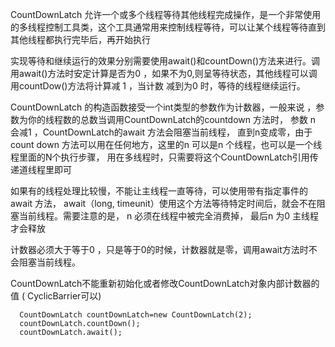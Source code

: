 CountDownLatch 允许一个或多个线程等待其他线程完成操作，是一个非常使用的多线程控制工具类，这个工具通常用来控制线程等待，可以让某个线程等待直到其他线程都执行完毕后，再开始执行

实现等待和继续运行的效果分别需要使用await()和countDown()方法来进行。调用await()方法时安定计算是否为0 ，如果不为0,则呈等待状态，其他线程可以调用countDow()方法将计算减 1 ，当计数 减到为0 时，等待的线程继续运行。

CountDownLatch  的构造函数接受一个int类型的参数作为计数器，一般来说 ，参数为你的线程数的总数当调用CountDownLatch的countdown 方法时， 参数 n 会减1 ，CountDownLatch的await 方法会阻塞当前线程， 直到n变成零，由于count down 方法可以用在任何地方，这里的n 可以是n 个线程，也可以是一个线程里面的N个执行步骤， 用在多线程时，只需要将这个CountDownLatch引用传递道线程里即可


如果有的线程处理比较慢，不能让主线程一直等待，可以使用带有指定事件的await 方法， await（long, timeunit）使用这个方法等待特定时间后，就会不在阻塞当前线程。需要注意的是， n 必须在线程中被完全消费掉， 最后n 为0 主线程才会释放

计数器必须大于等于0 ，只是等于0的时候，计数器就是零，调用await方法时不会阻塞当前线程。 

CountDownLatch不能重新初始化或者修改CountDownLatch对象内部计数器的值 ( CyclicBarrier可以)

```
  CountDownLatch countDownLatch=new CountDownLatch(2);
  countDownLatch.countDown();
  countDownLatch.await();
```
